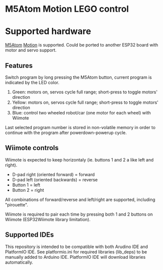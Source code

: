 # M5Atom Motion LEGO control

# Supported hardware

[M5Atom](https://docs.m5stack.com/en/core/atom_lite) [Motion](https://docs.m5stack.com/en/atom/atom_motion) is supported. Could be ported to another ESP32 board with motor and servo support.

## Features

Switch program by long pressing the M5Atom button, current program is indicated by the LED color.

1. Green: motors on, servos cycle full range; short-press to toggle motors' direction
2. Yellow:  motors on, servos cycle full range; short-press to toggle motors' direction
3. Blue: control two wheeled robot/car (one motor for each wheel) with Wiimote

Last selected program number is stored in non-volatile memory in order to continue with the program after powerdown-powerup cycle.

## Wiimote controls

Wiimote is expected to keep horizontaly (ie. buttons 1 and 2 a like left and right).

* D-pad right (oriented forward) = forward
* D-pad left (oriented backwards) = reverse
* Button 1 = left
* Button 2 = right

All combinations of forward/reverse and left/right are supported, including "pirouette".

Wiimote is required to pair each time by pressing both 1 and 2 buttons on Wiimote (ESP32Wiimote library limitation).

## Supported IDEs

This repository is intended to be compatible with both Arudino IDE and PlatformIO IDE. See platformio.ini for required libraries (lib_deps) to be manually added to Arduino IDE. PlatformIO IDE will download libraries automatically.